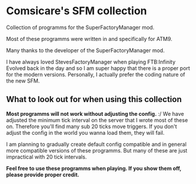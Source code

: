 # Comsicare's SFM collection
Collection of programms for the SuperFactoryManager mod. 

Most of these programms were written in and specifically for ATM9. 

Many thanks to the developer of the SuperFactoryManager mod. 

I have always loved StevesFactoryManager when playing FTB:Infinity Evolved back in the day and so I am super happy that there is a proper port for the modern versions. 
Personally, I actually prefer the coding nature of the new SFM.


## What to look out for when using this collection

**Most programms will not work without adjusting the config.** :/
We have adjusted the minimum tick interval on the server that I wrote most of these on. Therefore you'll find many sub 20 ticks move triggers. If you don't adjust the config in the world you wanna load them, they will fail. 

I am planning to gradually create default config compatible and in general more compatible versions of these programms. But many of these are just impractical with 20 tick intervals. 





**Feel free to use these programms when playing. If you show them off, please provide proper credit.** 
